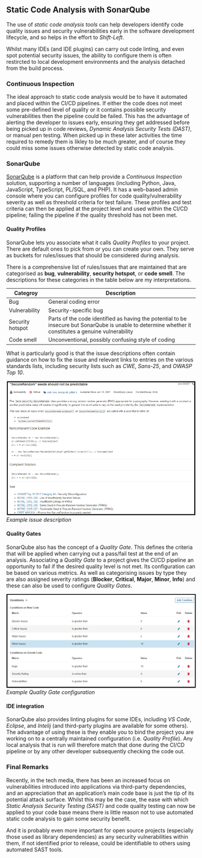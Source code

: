 ## Static Code Analysis with SonarQube
The use of _static code analysis tools_ can help developers identify code quality issues and security vulnerabilities early in the software development lifecycle, and so helps in the effort to *Shift-Left*. 

Whilst many IDEs (and IDE plugins) can carry out code linting, and even spot potential security issues, the ability to configure them is often restircted to local development environments and the analysis detached from the build process.


### Continuous Inspection
The ideal approach to static code analysis would be to have it automated and placed within the CI/CD pipelines. If either the code does not meet some pre-defined level of quality or it contains possible security vulnerabilities then the pipeline could be failed.
This has the advantage of alerting the developer to issues early, ensuring they get addressed before being picked up in code reviews, *Dynamic Analysis Security Tests (DAST)*, or manual pen testing. When picked up in these later activities the time required to remedy them is likley to be much greater, and of course they could miss some issues otherwise detected by static code analysis.

### SonarQube
[SonarQube](https://www.sonarsource.com/plans-and-pricing/community/) is a platform that can help provide a *Continuous Inspection* solution, supporting a number of languages (including Python, Java, JavaScript, TypeScript, PL/SQL, and PHP). It has a web-based admin console where you can configure profiles for code quality/vulnerability severity as well as threshold criteria for test failure.
These profiles and test criteria can then be applied at the project level and used within the CI/CD pipeline; failing the pipeline if the quality threshold has not been met.

#### Quality Profiles
SonarQube lets you associate what it calls _Quality Profiles_ to your project. There are default ones to pick from or you can create your own.
They serve as buckets for rules/issues that should be considered during analysis.

There is a comprehensive list of rules/issues that are maintained that are categorised as **bug**, **vulnerability**, **security hotspot**, or **code smell**. The descriptions for these categories in the table below are my interpretations.

| Categroy | Description |
|--|--|
| Bug | General coding error |
| Vulnerability  | Security-specific bug |
| Security hotspot | Parts of the code identified as having the potential to be insecure but SonarQube is unable to determine whether it constitutes a genuine vulnerability |
| Code smell | Unconventional, possibly confusing style of coding |

What is particularly good is that the issue descriptions often contain guidance on how to fix the issue and relevant links to entries on the various standards lists, including security lists such as _CWE_, _Sans-25_, and _OWASP Top 10_.

![screenshot1](../assets/images/2021-08-11-static-code-analysis/issue_desc.PNG "security vulnerability issue description")
_Example issue description_

#### Quality Gates
SonarQube also has the concept of a _Quality Gate_. This defines the criteria that will be applied when carrying out a pass/fail test at the end of an analysis. Associating a _Quality Gate_ to a project gives the CI/CD pipeline an opportunity to fail if the desired quality level is not met.
Its configuration can be based on various metrics. As well as categorising issues by type they are also assigned severity ratings (**Blocker**, **Critical**, **Major**, **Minor**, **Info**) and these can also be used to configure _Quality Gates_.

![screenshot2](../assets/images/2021-08-11-static-code-analysis/quality_gate.PNG "example of a strict Quality Gate")
_Example Quality Gate configuration_

#### IDE integration
SonarQube also provides linting plugins for some IDEs, including _VS Code_, _Eclipse_, and _Intelij_ (and third-party plugins are available for some others).
The advantage of using these is they enable you to bind the project you are working on to a centrally maintained configuration (i.e. _Quality Profile_). Any local analysis that is run will therefore match that done during the CI/CD pipeline or by any other developer subsequently checking the code out.

### Final Remarks
Recently, in the tech media, there has been an increased focus on vulnerabilities introduced into applications via third-party dependencies, and an appreciation that an application’s main code base is just the tip of its potential attack surface.
Whilst this may be the case, the ease with which _Static Analysis Security Testing (SAST)_ and code quality testing can now be applied to your code base means there is little reason not to use automated static code analysis to gain some security benefit.

And it is probably even more important for open source projects (especially those used as library dependencies) as any security vulnerabilities within them, if not identified prior to release, could be identifiable to others using automated SAST tools.

